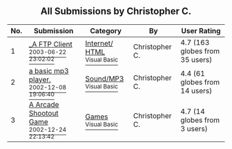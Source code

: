 ﻿<div align="center">

## All Submissions by Christopher C\.

</div>

No.  | Submission | Category | By   | User Rating
---- | ---------- | -------- | ---- | -----------
1 | [\_A FTP Client<br /><sup>2003-06-22 23:02:02</sup>](https://github.com/Planet-Source-Code/christopher-c-a-ftp-client__1-46394) | [Internet/ HTML<br /><sup>Visual Basic</sup>](../ByCategory/internet-html__1-34.md) | Christopher C\. | 4.7 (163 globes from 35 users)
2 | [a basic mp3 player\.<br /><sup>2002-12-08 19:06:40</sup>](https://github.com/Planet-Source-Code/christopher-c-a-basic-mp3-player__1-41304) | [Sound/MP3<br /><sup>Visual Basic</sup>](../ByCategory/sound-mp3__1-45.md) | Christopher C\. | 4.4 (61 globes from 14 users)
3 | [A Arcade Shootout Game<br /><sup>2002-12-24 22:13:42</sup>](https://github.com/Planet-Source-Code/christopher-c-a-arcade-shootout-game__1-41957) | [Games<br /><sup>Visual Basic</sup>](../ByCategory/games__1-38.md) | Christopher C\. | 4.7 (14 globes from 3 users)
